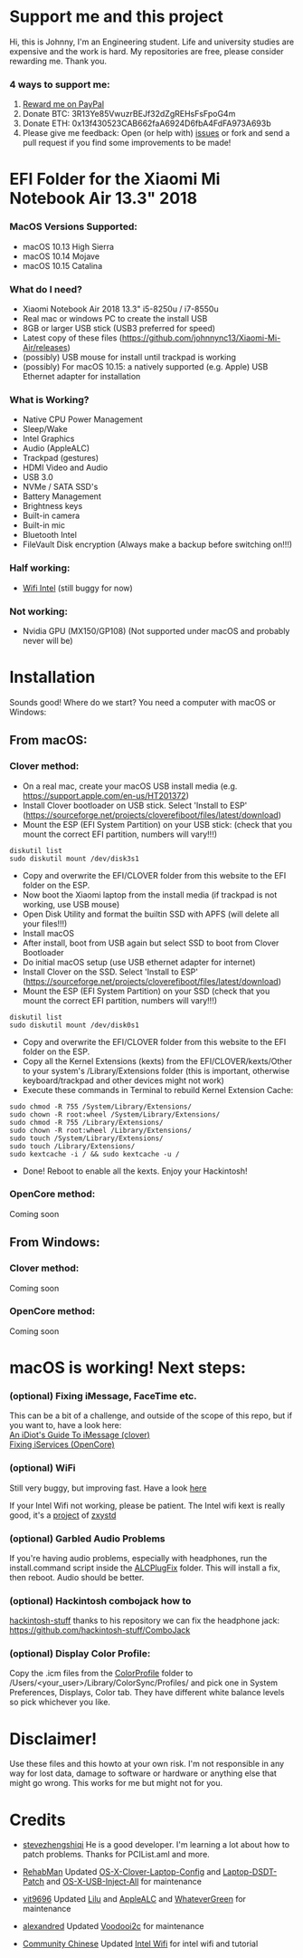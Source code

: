 # Support me and this project
Hi, this is Johnny, I'm an Engineering student. Life and university studies are expensive and the work is hard. My repositories are free, please consider rewarding me. Thank you.

### 4 ways to support me:
1. [Reward me on PayPal](https://www.paypal.me/johnnync13)
2. Donate BTC: 3R13Ye85VwuzrBEJf32dZgREHsFsFpoG4m
3. Donate ETH: 0x13f430523CAB662faA6924D6fbA4FdFA973A693b
4. Please give me feedback: Open (or help with) [issues](https://github.com/johnnync13/Xiaomi-Mi-Air/issues) or fork and send a pull request if you find some improvements to be made!

# EFI Folder for the Xiaomi Mi Notebook Air 13.3" 2018

### MacOS Versions Supported:
* macOS 10.13 High Sierra
* macOS 10.14 Mojave
* macOS 10.15 Catalina

### What do I need?
* Xiaomi Notebook Air 2018 13.3" i5-8250u / i7-8550u
* Real mac or windows PC to create the install USB
* 8GB or larger USB stick (USB3 preferred for speed)
* Latest copy of these files (https://github.com/johnnync13/Xiaomi-Mi-Air/releases)
* (possibly) USB mouse for install until trackpad is working
* (possibly) For macOS 10.15: a natively supported (e.g. Apple) USB Ethernet adapter for installation

### What is Working?
* Native CPU Power Management
* Sleep/Wake
* Intel Graphics
* Audio (AppleALC)
* Trackpad (gestures)
* HDMI Video and Audio
* USB 3.0
* NVMe / SATA SSD's
* Battery Management
* Brightness keys
* Built-in camera
* Built-in mic 
* Bluetooth Intel
* FileVault Disk encryption (Always make a backup before switching on!!!)

### Half working:
* [Wifi Intel](https://github.com/johnnync13/Xiaomi-Mi-Air/tree/master/WIFI) (still buggy for now)

### Not working:
* Nvidia GPU (MX150/GP108) (Not supported under macOS and probably never will be)

# Installation
Sounds good! Where do we start? You need a computer with macOS or Windows:

## From macOS:
### Clover method:
* On a real mac, create your macOS USB install media (e.g. https://support.apple.com/en-us/HT201372)
* Install Clover bootloader on USB stick. Select 'Install to ESP' (https://sourceforge.net/projects/cloverefiboot/files/latest/download)
* Mount the ESP (EFI System Partition) on your USB stick: (check that you mount the correct EFI partition, numbers will vary!!!)

```
diskutil list
sudo diskutil mount /dev/disk3s1
```
* Copy and overwrite the EFI/CLOVER folder from this website to the EFI folder on the ESP.
* Now boot the Xiaomi laptop from the install media (if trackpad is not working, use USB mouse)
* Open Disk Utility and format the builtin SSD with APFS (will delete all your files!!!)
* Install macOS 
* After install, boot from USB again but select SSD to boot from Clover Bootloader
* Do initial macOS setup (use USB ethernet adapter for internet)
* Install Clover on the SSD. Select 'Install to ESP' (https://sourceforge.net/projects/cloverefiboot/files/latest/download)
* Mount the ESP (EFI System Partition) on your SSD (check that you mount the correct EFI partition, numbers will vary!!!)

```
diskutil list
sudo diskutil mount /dev/disk0s1
```
* Copy and overwrite the EFI/CLOVER folder from this website to the EFI folder on the ESP.
* Copy all the Kernel Extensions (kexts) from the EFI/CLOVER/kexts/Other to your system's /Library/Extensions folder (this is important, otherwise keyboard/trackpad and other devices might not work)
* Execute these commands in Terminal to rebuild Kernel Extension Cache:

```
sudo chmod -R 755 /System/Library/Extensions/
sudo chown -R root:wheel /System/Library/Extensions/
sudo chmod -R 755 /Library/Extensions/
sudo chown -R root:wheel /Library/Extensions/
sudo touch /System/Library/Extensions/
sudo touch /Library/Extensions/
sudo kextcache -i / && sudo kextcache -u /
```
* Done! Reboot to enable all the kexts. Enjoy your Hackintosh!

### OpenCore method:
Coming soon

## From Windows:
### Clover method:
Coming soon

### OpenCore method:
Coming soon

# macOS is working! Next steps:
### (optional) Fixing iMessage, FaceTime etc.
This can be a bit of a challenge, and outside of the scope of this repo, but if you want to, have a look here:<br />
[An iDiot's Guide To iMessage (clover)](https://www.tonymacx86.com/threads/an-idiots-guide-to-imessage.196827/)<br />
[Fixing iServices (OpenCore)](https://khronokernel-2.gitbook.io/opencore-vanilla-desktop-guide/extras/iservices)

### (optional) WiFi
Still very buggy, but improving fast. Have a look [here](https://github.com/johnnync13/Xiaomi-Mi-Air/tree/master/WIFI)

If your Intel Wifi not working, please be patient. The Intel wifi kext is really good, it's a [project](https://github.com/zxystd/AppleIntelWifiAdapter) of [zxystd](https://github.com/zxystd)

### (optional) Garbled Audio Problems
If you're having audio problems, especially with headphones, run the install.command script inside the [ALCPlugFix](https://github.com/johnnync13/Xiaomi-Mi-Air/tree/master/ALCPlugFix_Xiaomi_Air_13_alc255Gen) folder. This will install a fix, then reboot. Audio should be better.

### (optional) Hackintosh combojack how to
[hackintosh-stuff](https://github.com/hackintosh-stuff) thanks to his repository we can fix the headphone jack: https://github.com/hackintosh-stuff/ComboJack

### (optional) Display Color Profile:
Copy the .icm files from the [ColorProfile](https://github.com/johnnync13/Xiaomi-Mi-Air/tree/master/ColorProfile) folder to /Users/<your_user>/Library/ColorSync/Profiles/ and pick one in System Preferences, Displays, Color tab. They have different white balance levels so pick whichever you like.

# Disclaimer!
Use these files and this howto at your own risk. I'm not responsible in any way for lost data, damage to software or hardware or anything else that might go wrong. This works for me but might not for you.

# Credits
- [stevezhengshiqi](https://github.com/stevezhengshiqi) He is a good developer. I'm learning a lot about how to patch problems. Thanks for PCIList.aml and more.

- [RehabMan](https://github.com/RehabMan) Updated [OS-X-Clover-Laptop-Config](https://github.com/RehabMan/OS-X-Clover-Laptop-Config) and [Laptop-DSDT-Patch](https://github.com/RehabMan/Laptop-DSDT-Patch) and [OS-X-USB-Inject-All](https://github.com/RehabMan/OS-X-USB-Inject-All) for maintenance

- [vit9696](https://github.com/vit9696) Updated [Lilu](https://github.com/vit9696/Lilu) and [AppleALC](https://github.com/vit9696/AppleALC) and [WhateverGreen](https://github.com/vit9696/WhateverGreen)  for maintenance

- [alexandred](https://github.com/alexandred) Updated [Voodooi2c](https://github.com/alexandred/VoodooI2C) for maintenance
- [Community Chinese](https://github.com/a565109863) Updated [Intel Wifi](https://bbs.pcbeta.org/forum.php?mod=viewthread&tid=1838489) for intel wifi and tutorial


